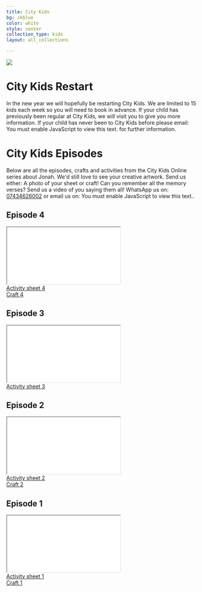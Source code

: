 ```yaml
---
title: City Kids
bg: ckblue
color: white
style: center
collection_type: kids
layout: all_collections

---
```

<div class="hero-image-max">
<img src="{{ 'img/citykids/City_Kids_banner.png' | relative_url }}">
</div>

# City Kids Restart

In the new year we will hopefully be restarting City Kids. We are limited to 15 kids each week so you will need to book in advance. If your child has previously been regular at City Kids, we will visit you to give you more information. If your child has never been to City Kids before please email: <script>contact1("hello","cecleeds",10,"")</script><noscript>You must enable JavaScript to view this text.</noscript> for further information.

# City Kids Episodes

Below are all the episodes, crafts and activities from the City Kids Online series about Jonah. We'd still love to see your creative artwork. Send us either: A photo of your sheet or craft! Can you remember all the memory verses? Send us a video of you saying them all! WhatsApp us on: <a href="tel:07434626002">07434626002</a> or email us on: <script>contact1("hello","cecleeds",10,"")</script><noscript>You must enable JavaScript to view this text.</noscript>.

## Episode 4

<div class="icontain"><iframe title="City kids online episode 4" src="//www.youtube-nocookie.com/embed/cNP2-165_BE" allowfullscreen></iframe></div>

<div class="row btnlinks">
<div class="col s12 m6 btnlink">
<a class="waves-effect waves-light btn-large light-blue lighten-2" href="{{ 'img/pdfs/Activity-Sheet-Week-4.pdf' | relative_url }}">Activity sheet 4</a>
</div>
<div class="col s12 m6 btnlink">
<a class="waves-effect waves-light btn-large light-blue lighten-2" href="{{ 'img/pdfs/Jonah-chapter-4-craft.pdf' | relative_url }}">Craft 4</a>
</div>
</div>

## Episode 3

<div class="icontain"><iframe title="City kids online episode 3" src="//www.youtube-nocookie.com/embed/TLF0CgX_bkY" allowfullscreen></iframe></div>

<div class="row btnlinks">
<div class="col s12 btnlink">
<a class="waves-effect waves-light btn-large light-blue lighten-2" href="{{ 'img/pdfs/Week-3-Activity-Sheet.pdf' | relative_url }}">Activity sheet 3</a>
</div>
</div>

## Episode 2

<div class="icontain"><iframe title="City kids online episode 2" src="//www.youtube-nocookie.com/embed/pobb2N79hNo" allowfullscreen></iframe></div>

<div class="row btnlinks">
<div class="col s12 m6 btnlink">
<a class="waves-effect waves-light btn-large light-blue lighten-2" href="{{ 'img/pdfs/Week_2_Activity_Sheet.pdf' | relative_url }}">Activity sheet 2</a>
</div>
<div class="col s12 m6 btnlink">
<a class="waves-effect waves-light btn-large light-blue lighten-2" href="{{ 'img/pdfs/Week_2_Craft.pdf' | relative_url }}">Craft 2</a>
</div>
</div>

## Episode 1

<div class="icontain"><iframe title="City kids online episode 1" src="//www.youtube-nocookie.com/embed/xmNWZW8BGLs" allowfullscreen></iframe></div>

<div class="row btnlinks">
<div class="col s12 m6 btnlink">
<a class="waves-effect waves-light btn-large light-blue lighten-2" href="{{ 'img/pdfs/Activity_Sheet_1.pdf' | relative_url }}">Activity sheet 1</a>
</div>
<div class="col s12 m6 btnlink">
<a class="waves-effect waves-light btn-large light-blue lighten-2" href="{{ 'img/pdfs/Craft_1-Paper_Boat.pdf' | relative_url }}">Craft 1</a>
</div>
</div>
